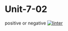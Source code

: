 # Unit-7-02
positive or negative
[![linter](https://github.com/Colin-Kieu/Unit-7-02/workflows/linter/badge.svg)](https://github.com/marketplace/actions/super-linter)

